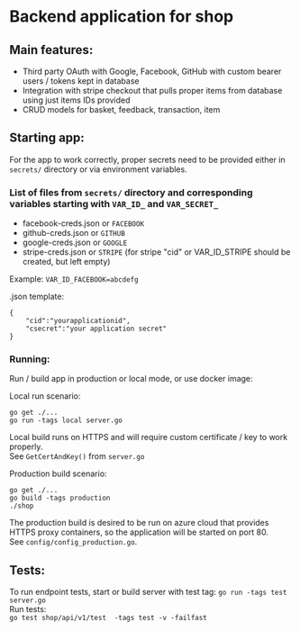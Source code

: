# Backend application for shop
## Main features:
 - Third party OAuth with Google, Facebook, GitHub with custom bearer users / tokens kept in database
 - Integration with stripe checkout that pulls proper items from database using just items IDs provided
 - CRUD models for basket, feedback, transaction, item

## Starting app:
For the app to work correctly, proper secrets need to be provided either in `secrets/` directory or via environment variables.
### List of files from `secrets/` directory and corresponding variables starting with `VAR_ID_` and `VAR_SECRET_`
- facebook-creds.json or `FACEBOOK`
- github-creds.json or `GITHUB`
- google-creds.json or `GOOGLE`
- stripe-creds.json or `STRIPE` (for stripe "cid" or VAR_ID_STRIPE should be created, but left empty)

Example: `VAR_ID_FACEBOOK=abcdefg`

.json template:
```
{
    "cid":"yourapplicationid",
    "csecret":"your application secret"
}
```
### Running:
Run / build app in production or local mode, or use docker image:

Local run scenario:
```
go get ./...
go run -tags local server.go
```
Local build runs on HTTPS and will require custom certificate / key to work properly. <br>
See `GetCertAndKey()` from `server.go`

Production build scenario:
```
go get ./...
go build -tags production
./shop
```
The production build is desired to be run on azure cloud that provides HTTPS proxy containers, so the application will be started on port 80. <br>
See `config/config_production.go`.

## Tests:
To run endpoint tests, start or build server with test tag:
`go run -tags test server.go` <br>
Run tests: <br>
`go test shop/api/v1/test  -tags test -v -failfast`


